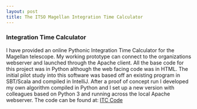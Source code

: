```yaml
---
layout: post
title: The ITSO Magellan Integration Time Calculator
---
```


### Integration Time Calculator

I have provided an online Pythonic Integration Time Calculator for the Magellan telescope. My working prototype can connect to the organizations webserver and launched through the Apache client. All the base code for this project was in Python although the web facing code was in HTML. The initial pilot study into this software was based off an existing program in SBT/Scala and compiled in IntelliJ. After a proof of concept run I developed my own algorithm compiled in Python and I set up a new version with colleagues based on Python 3 and running across the local Apache webserver. The code can be found at: [ITC Code](https://github.com/AstroHyde/ITC)

<!-- Next you can update your site name, avatar and other options using the _config.yml file in the root of your repository (shown below). -->

<!--
![_config.yml]({{ site.baseurl }}/images/config.png)

The easiest way to make your first post is to edit this one. Go into /_posts/ and update the Hello World markdown file. For more instructions head over to the [Jekyll Now repository](https://github.com/barryclark/jekyll-now) on GitHub.
-->
